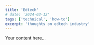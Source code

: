 ```yaml
---
title: 'Edtech'
# date: '2024-03-12'
tags: ['technical', 'how-to']
excerpt: 'thoughts on edtech industry'
---
```


Your content here...

